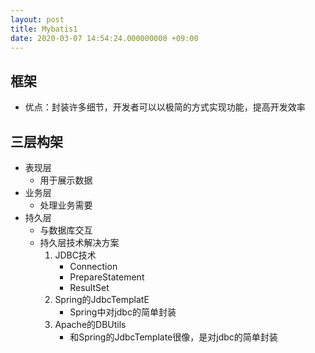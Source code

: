 ```yaml
---
layout: post
title: Mybatis1
date: 2020-03-07 14:54:24.000000000 +09:00
---
```


## 框架
   + 优点：封装许多细节，开发者可以以极简的方式实现功能，提高开发效率

## 三层构架
   + 表现层
      + 用于展示数据
   + 业务层
      + 处理业务需要
   + 持久层
      + 与数据库交互
      + 持久层技术解决方案
         1. JDBC技术
            + Connection
            + PrepareStatement
            + ResultSet
         2. Spring的JdbcTemplatE
            + Spring中对jdbc的简单封装
         3. Apache的DBUtils
            + 和Spring的JdbcTemplate很像，是对jdbc的简单封装